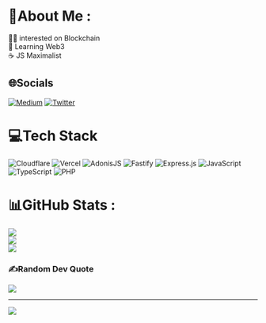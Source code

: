 # 💫About Me :
🧑‍🚀 interested on Blockchain\
👷 Learning Web3\
☕ JS Maximalist 

## 🌐Socials
[![Medium](https://img.shields.io/badge/Medium-12100E?logo=medium&logoColor=white)](https://medium.com/@0xtoshi) [![Twitter](https://img.shields.io/badge/Twitter-%231DA1F2.svg?logo=Twitter&logoColor=white)](https://twitter.com/0xtoshi) 

# 💻Tech Stack
![Cloudflare](https://img.shields.io/badge/Cloudflare-F38020?style=for-the-badge&logo=Cloudflare&logoColor=white) ![Vercel](https://img.shields.io/badge/vercel-%23000000.svg?style=for-the-badge&logo=vercel&logoColor=white) ![AdonisJS](https://img.shields.io/badge/adonisjs-%23220052.svg?style=for-the-badge&logo=adonisjs&logoColor=white) ![Fastify](https://img.shields.io/badge/fastify-%23000000.svg?style=for-the-badge&logo=fastify&logoColor=white) ![Express.js](https://img.shields.io/badge/express.js-%23404d59.svg?style=for-the-badge&logo=express&logoColor=%2361DAFB) ![JavaScript](https://img.shields.io/badge/javascript-%23323330.svg?style=for-the-badge&logo=javascript&logoColor=%23F7DF1E) ![TypeScript](https://img.shields.io/badge/typescript-%23007ACC.svg?style=for-the-badge&logo=typescript&logoColor=white) ![PHP](https://img.shields.io/badge/php-%23777BB4.svg?style=for-the-badge&logo=php&logoColor=white)
# 📊GitHub Stats :
![](https://github-readme-stats.vercel.app/api?username=0xtoshi&theme=radical&hide_border=true&include_all_commits=false&count_private=false)<br/>
![](https://github-readme-streak-stats.herokuapp.com/?user=0xtoshi&theme=radical&hide_border=true)<br/>
![](https://github-readme-stats.vercel.app/api/top-langs/?username=0xtoshi&theme=radical&hide_border=true&include_all_commits=false&count_private=false&layout=compact)

### ✍️Random Dev Quote
![](https://quotes-github-readme.vercel.app/api?type=vetical&theme=radical)

---
[![](https://visitcount.itsvg.in/api?id=0xtoshi&icon=0&color=1)](https://visitcount.itsvg.in)
